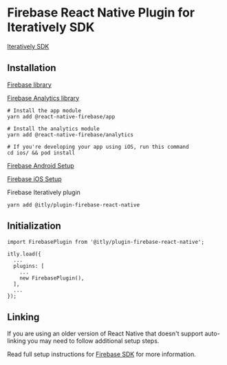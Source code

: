 # Firebase React Native Plugin for Iteratively SDK

[Iteratively SDK](https://github.com/amplitude/itly-sdk/blob/master/README.md)

## Installation

[Firebase library](https://rnfirebase.io/#installation)

[Firebase Analytics library](https://rnfirebase.io/analytics/usage#installation)

```
# Install the app module
yarn add @react-native-firebase/app

# Install the analytics module
yarn add @react-native-firebase/analytics

# If you're developing your app using iOS, run this command
cd ios/ && pod install
```

[Firebase Android Setup](https://rnfirebase.io/#2-android-setup)

[Firebase iOS Setup](https://rnfirebase.io/#3-ios-setup)

Firebase Iteratively plugin

`yarn add @itly/plugin-firebase-react-native`

## Initialization

```
import FirebasePlugin from '@itly/plugin-firebase-react-native';

itly.load({
  ...
  plugins: [
    ...
    new FirebasePlugin(),
  ],
  ...
});
```

## Linking

If you are using an older version of React Native that doesn't support auto-linking you may need to follow additional setup steps.

Read full setup instructions for [Firebase SDK](https://rnfirebase.io/#4-autolinking--rebuilding) for more information.
